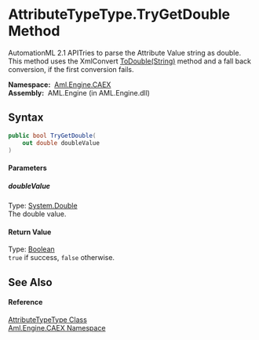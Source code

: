 AttributeTypeType.TryGetDouble Method
=====================================
AutomationML 2.1 APITries to parse the Attribute Value string as double. This method uses the XmlConvert [ToDouble(String)][1] method and a fall back conversion, if the first conversion fails.

  **Namespace:**  [Aml.Engine.CAEX][2]  
  **Assembly:**  AML.Engine (in AML.Engine.dll)

Syntax
------

```csharp
public bool TryGetDouble(
	out double doubleValue
)
```

#### Parameters

##### *doubleValue*
Type: [System.Double][3]  
The double value.

#### Return Value
Type: [Boolean][4]  
`true` if success, `false` otherwise.

See Also
--------

#### Reference
[AttributeTypeType Class][5]  
[Aml.Engine.CAEX Namespace][2]  

[1]: https://docs.microsoft.com/dotnet/api/system.xml.xmlconvert.todouble#System_Xml_XmlConvert_ToDouble_System_String_
[2]: ../README.md
[3]: https://docs.microsoft.com/dotnet/api/system.double
[4]: https://docs.microsoft.com/dotnet/api/system.boolean
[5]: README.md
[6]: https://www.automationml.org
[7]: ../../icons/logoShade.png